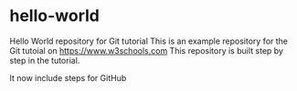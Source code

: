 # hello-world
Hello World repository for Git tutorial
This is an example repository for the Git tutoial on https://www.w3schools.com
This repository is built step by step in the tutorial.

It now include steps for GitHub
